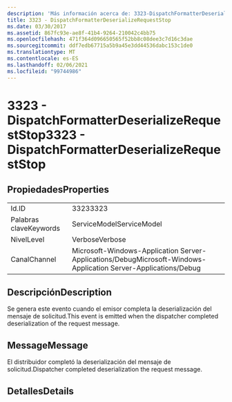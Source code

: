 ```yaml
---
description: 'Más información acerca de: 3323-DispatchFormatterDeserializeRequestStop'
title: 3323 - DispatchFormatterDeserializeRequestStop
ms.date: 03/30/2017
ms.assetid: 867fc93e-ae8f-41b4-9264-210042c4bb75
ms.openlocfilehash: 471f364d096650565f52bb8c08dee3c7d16c3dae
ms.sourcegitcommit: ddf7edb67715a5b9a45e3dd44536dabc153c1de0
ms.translationtype: MT
ms.contentlocale: es-ES
ms.lasthandoff: 02/06/2021
ms.locfileid: "99744986"
---
```

# <a name="3323---dispatchformatterdeserializerequeststop"></a><span data-ttu-id="f4568-103">3323 - DispatchFormatterDeserializeRequestStop</span><span class="sxs-lookup"><span data-stu-id="f4568-103">3323 - DispatchFormatterDeserializeRequestStop</span></span>

## <a name="properties"></a><span data-ttu-id="f4568-104">Propiedades</span><span class="sxs-lookup"><span data-stu-id="f4568-104">Properties</span></span>  
  
|||  
|-|-|  
|<span data-ttu-id="f4568-105">Id.</span><span class="sxs-lookup"><span data-stu-id="f4568-105">ID</span></span>|<span data-ttu-id="f4568-106">3323</span><span class="sxs-lookup"><span data-stu-id="f4568-106">3323</span></span>|  
|<span data-ttu-id="f4568-107">Palabras clave</span><span class="sxs-lookup"><span data-stu-id="f4568-107">Keywords</span></span>|<span data-ttu-id="f4568-108">ServiceModel</span><span class="sxs-lookup"><span data-stu-id="f4568-108">ServiceModel</span></span>|  
|<span data-ttu-id="f4568-109">Nivel</span><span class="sxs-lookup"><span data-stu-id="f4568-109">Level</span></span>|<span data-ttu-id="f4568-110">Verbose</span><span class="sxs-lookup"><span data-stu-id="f4568-110">Verbose</span></span>|  
|<span data-ttu-id="f4568-111">Canal</span><span class="sxs-lookup"><span data-stu-id="f4568-111">Channel</span></span>|<span data-ttu-id="f4568-112">Microsoft-Windows-Application Server-Applications/Debug</span><span class="sxs-lookup"><span data-stu-id="f4568-112">Microsoft-Windows-Application Server-Applications/Debug</span></span>|  
  
## <a name="description"></a><span data-ttu-id="f4568-113">Descripción</span><span class="sxs-lookup"><span data-stu-id="f4568-113">Description</span></span>  

 <span data-ttu-id="f4568-114">Se genera este evento cuando el emisor completa la deserialización del mensaje de solicitud.</span><span class="sxs-lookup"><span data-stu-id="f4568-114">This event is emitted when the dispatcher completed deserialization of the request message.</span></span>  
  
## <a name="message"></a><span data-ttu-id="f4568-115">Message</span><span class="sxs-lookup"><span data-stu-id="f4568-115">Message</span></span>  

 <span data-ttu-id="f4568-116">El distribuidor completó la deserialización del mensaje de solicitud.</span><span class="sxs-lookup"><span data-stu-id="f4568-116">Dispatcher completed deserialization the request message.</span></span>  
  
## <a name="details"></a><span data-ttu-id="f4568-117">Detalles</span><span class="sxs-lookup"><span data-stu-id="f4568-117">Details</span></span>

